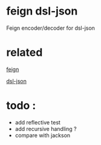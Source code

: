 # feign dsl-json

Feign encoder/decoder for dsl-json

# related

[feign](https://github.com/OpenFeign/feign)

[dsl-json](https://github.com/ngs-doo/dsl-json)

# todo : 
   - add reflective test
   - add recursive handling ?
   - compare with jackson
